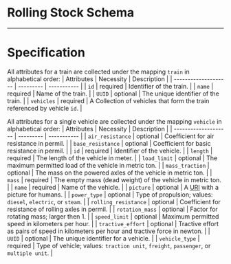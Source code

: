 # Rolling Stock Schema

------------

# Specification

All attributes for a train are collected under the mapping `train` in alphabetical order:
| Attributes           | Necessity | Description |
| -------------------- | --------- | ----------- |
| `id`                 | required  | Identifier of the train. |
| `name`               | required  | Name of the train. |
| `UUID`               | optional  | The unique identifier of the train. |
| `vehicles`           | required  | A Collection of vehicles that form the train referenced by vehicle `id`. |

All attributes for a single vehicle are collected under the mapping `vehicle` in alphabetical order:
| Attributes           | Necessity | Description |
| -------------------- | --------- | ----------- |
| `air_resistance`     | optional  | Coefficient for air resistance in permil. |
| `base_resistance`    | optional  | Coefficient for basic resistance  in permil. |
| `id`                 | required  | Identifier of the vehicle. |
| `length`             | required  | The length of the vehicle in meter. |
| `load_limit`         | optional  | The maximum permitted load of the vehicle in metric ton. |
| `mass_traction`      | optional  | The mass on the powered axles of the vehicle in metric ton. |
| `mass`               | required  | The empty mass (dead weight) of the vehicle in metric ton. |
| `name`               | required  | Name of the vehicle. |
| `picture`            | optional  | A [URI](https://en.wikipedia.org/wiki/Uniform_Resource_Identifier) with a picture for humans. | 
| `power_type`         | optional  | Type of propulsion; values: `diesel`, `electric`, or `steam`. |
| `rolling_resistance` | optional  | Coefficient for resistance of rolling axles in permil. |
| `rotation_mass`      | optional  | Factor for rotating mass; larger then 1. |
| `speed_limit`        | optional  | Maximum permitted speed in kilometers per hour. |
| `tractive_effort`    | optional  | Tractive effort as pairs of speed in kilometers per hour and tractive force in newton. |
| `UUID`               | optional  | The unique identifier for a vehicle. |
| `vehicle_type`       | required  | Type of vehicle; values: `traction unit`, `freight`, `passenger`, or `multiple unit`. |
